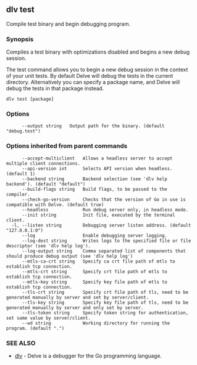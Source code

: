## dlv test

Compile test binary and begin debugging program.

### Synopsis


Compiles a test binary with optimizations disabled and begins a new debug session.

The test command allows you to begin a new debug session in the context of your
unit tests. By default Delve will debug the tests in the current directory.
Alternatively you can specify a package name, and Delve will debug the tests in
that package instead.

```
dlv test [package]
```

### Options

```
      --output string   Output path for the binary. (default "debug.test")
```

### Options inherited from parent commands

```
      --accept-multiclient   Allows a headless server to accept multiple client connections.
      --api-version int      Selects API version when headless. (default 1)
      --backend string       Backend selection (see 'dlv help backend'). (default "default")
      --build-flags string   Build flags, to be passed to the compiler.
      --check-go-version     Checks that the version of Go in use is compatible with Delve. (default true)
      --headless             Run debug server only, in headless mode.
      --init string          Init file, executed by the terminal client.
  -l, --listen string        Debugging server listen address. (default "127.0.0.1:0")
      --log                  Enable debugging server logging.
      --log-dest string      Writes logs to the specified file or file descriptor (see 'dlv help log').
      --log-output string    Comma separated list of components that should produce debug output (see 'dlv help log')
      --mtls-ca-crt string   Specify ca crt file path of mtls to establish tcp connection.
      --mtls-crt string      Specify crt file path of mtls to establish tcp connection.
      --mtls-key string      Specify key file path of mtls to establish tcp connection.
      --tls-crt string       Specify crt file path of tls, need to be generated manually by server and set by server/client.
      --tls-key string       Specify key file path of tls, need to be generated manually by server and only set by server.
      --tls-token string     Specify token string for authentication, set same value by server/client.
      --wd string            Working directory for running the program. (default ".")
```

### SEE ALSO
* [dlv](dlv.md)	 - Delve is a debugger for the Go programming language.

